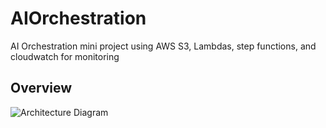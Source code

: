 # AIOrchestration
AI Orchestration mini project using AWS S3, Lambdas, step functions, and cloudwatch for monitoring


## Overview 
![Architecture Diagram](https://www.mermaidchart.com/raw/4bb06c7b-9e62-461e-8c37-d007b50cfe78?theme=light&version=v0.1&format=svg)
